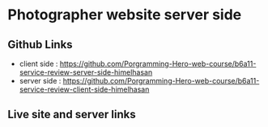 # Photographer website server side

## Github Links

- client side : https://github.com/Porgramming-Hero-web-course/b6a11-service-review-server-side-himelhasan
- server side : https://github.com/Porgramming-Hero-web-course/b6a11-service-review-client-side-himelhasan

## Live site and server links
